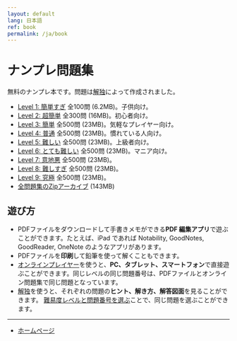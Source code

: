 ```yaml
---
layout: default
lang: 日本語
ref: book
permalink: /ja/book
---
```


# ナンプレ問題集

無料のナンプレ本です。問題は[解独](./)によって作成されました。

* [Level 1: 簡単すぎ](https://github.com/sekika/sudoku/raw/master/sudoku1.pdf) 全100問 (6.2MB)。子供向け。
* [Level 2: 超簡単](https://github.com/sekika/sudoku/raw/master/sudoku2.pdf) 全300問 (16MB)。初心者向け。
* [Level 3: 簡単](https://github.com/sekika/sudoku/raw/master/sudoku3.pdf) 全500問 (23MB)。気軽なプレイヤー向け。
* [Level 4: 普通](https://github.com/sekika/sudoku/raw/master/sudoku4.pdf) 全500問 (23MB)。慣れている人向け。
* [Level 5: 難しい](https://github.com/sekika/sudoku/raw/master/sudoku5.pdf) 全500問 (23MB)。上級者向け。
* [Level 6: とても難しい](https://github.com/sekika/sudoku/raw/master/sudoku6.pdf) 全500問 (23MB)。マニア向け。
* [Level 7: 意地悪](https://github.com/sekika/sudoku/raw/master/sudoku7.pdf) 全500問 (23MB)。
* [Level 8: 難しすぎ](https://github.com/sekika/sudoku/raw/master/sudoku8.pdf) 全500問 (23MB)。
* [Level 9: 究極](https://github.com/sekika/sudoku/raw/master/sudoku9.pdf) 全500問 (23MB)。
* [全問題集のZipアーカイブ](https://github.com/sekika/sudoku/archive/v1.0.zip) (143MB)

## 遊び方

* PDFファイルをダウンロードして手書きメモができる**PDF 編集アプリ**で遊ぶことができます。たとえば、iPad であれば Notability, GoodNotes, GoodReader, OneNote のようなアプリがあります。
* PDFファイルを**印刷**して鉛筆を使って解くこともできます。
* [オンラインプレイヤー](sudoku)を使うと、**PC、タブレット、スマートフォン**で直接遊ぶことができます。同じレベルの同じ問題番号は、PDFファイルとオンライン問題集で同じ問題となっています。
* [解独](./)を使うと、それぞれの問題の**ヒント、解き方、解答図面**を見ることができます。 [難易度レベルと問題番号を選ぶ](level)ことで、同じ問題を選ぶことができます。

- - -

- [ホームページ](./)
